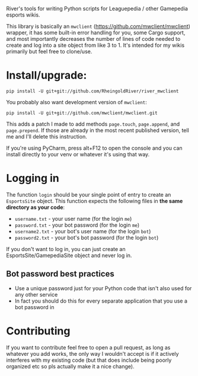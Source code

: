 River's tools for writing Python scripts for Leaguepedia / other Gamepedia esports wikis.

This library is basically an `mwclient` (https://github.com/mwclient/mwclient) wrapper, it has some built-in error handling for you, some Cargo support, and most importantly decreases the number of lines of code needed to create and log into a site object from like 3 to 1. It's intended for my wikis primarily but feel free to clone/use.

# Install/upgrade:
```
pip install -U git+git://github.com/RheingoldRiver/river_mwclient
```

You probably also want development version of `mwclient`:
```
pip install -U git+git://github.com/mwclient/mwclient.git
```
This adds a patch I made to add methods `page.touch`, `page.append`, and `page.prepend`. If those are already in the most recent published version, tell me and I'll delete this instruction.

If you're using PyCharm, press alt+F12 to open the console and you can install directly to your venv or whatever it's using that way.

# Logging in

The function `login` should be your single point of entry to create an `EsportsSite` object. This function expects the following files in **the same directory as your code**:
* `username.txt` - your user name (for the login `me`)
* `password.txt` - your bot password (for the login `me`)
* `username2.txt` - your bot's user name (for the login `bot`)
* `password2.txt` - your bot's bot password (for the login `bot`)

If you don't want to log in, you can just create an EsportsSite/GamepediaSite object and never log in.

## Bot password best practices
* Use a unique password just for your Python code that isn't also used for any other service
* In fact you should do this for every separate application that you use a bot password in

# Contributing
If you want to contribute feel free to open a pull request, as long as whatever you add works, the only way I wouldn't accept is if it actively interferes with my existing code (but that does include being poorly organized etc so pls actually make it a nice change).
